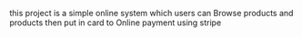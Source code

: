 this project is a simple online system which users can Browse products
and products then put in card to Online payment using stripe 
